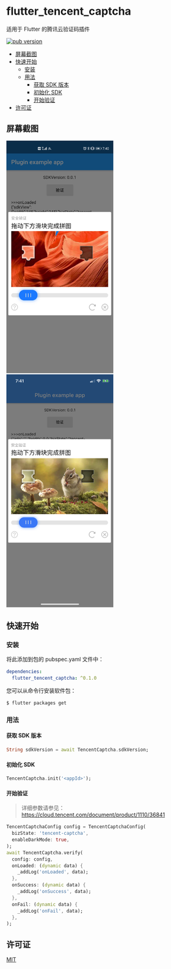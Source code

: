 # flutter_tencent_captcha

适用于 Flutter 的腾讯云验证码插件

[![pub version][pub-image]][pub-url]

[pub-image]: https://img.shields.io/pub/v/flutter_tencent_captcha.svg
[pub-url]: https://pub.dev/packages/flutter_tencent_captcha

<!-- START doctoc generated TOC please keep comment here to allow auto update -->
<!-- DON'T EDIT THIS SECTION, INSTEAD RE-RUN doctoc TO UPDATE -->


- [屏幕截图](#%E5%B1%8F%E5%B9%95%E6%88%AA%E5%9B%BE)
- [快速开始](#%E5%BF%AB%E9%80%9F%E5%BC%80%E5%A7%8B)
  - [安装](#%E5%AE%89%E8%A3%85)
  - [用法](#%E7%94%A8%E6%B3%95)
    - [获取 SDK 版本](#%E8%8E%B7%E5%8F%96-sdk-%E7%89%88%E6%9C%AC)
    - [初始化 SDK](#%E5%88%9D%E5%A7%8B%E5%8C%96-sdk)
    - [开始验证](#%E5%BC%80%E5%A7%8B%E9%AA%8C%E8%AF%81)
- [许可证](#%E8%AE%B8%E5%8F%AF%E8%AF%81)

<!-- END doctoc generated TOC please keep comment here to allow auto update -->

## 屏幕截图

<div>
  <img src='./screenshots/flutter_tencent_captcha-android.jpeg' width=280>
  <img src='./screenshots/flutter_tencent_captcha-ios.png' width=280>
</div>

## 快速开始

### 安装

将此添加到包的 pubspec.yaml 文件中：

```yaml
dependencies:
  flutter_tencent_captcha: ^0.1.0
```

您可以从命令行安装软件包：

```bash
$ flutter packages get
```

### 用法

#### 获取 SDK 版本

```dart
String sdkVersion = await TencentCaptcha.sdkVersion;
```

#### 初始化 SDK

```dart
TencentCaptcha.init('<appId>');
```

#### 开始验证

> 详细参数请参见：https://cloud.tencent.com/document/product/1110/36841

```dart
TencentCaptchaConfig config = TencentCaptchaConfig(
  bizState: 'tencent-captcha',
  enableDarkMode: true,
);
await TencentCaptcha.verify(
  config: config,
  onLoaded: (dynamic data) {
    _addLog('onLoaded', data);
  },
  onSuccess: (dynamic data) {
    _addLog('onSuccess', data);
  },
  onFail: (dynamic data) {
    _addLog('onFail', data);
  },
);
```

## 许可证

[MIT](./LICENSE)
